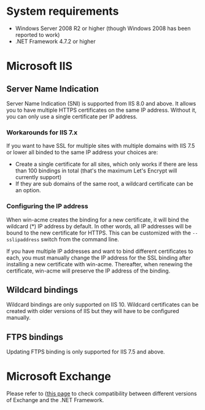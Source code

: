 ﻿---
sidebar: manual
---

# System requirements
- Windows Server 2008 R2 or higher (though Windows 2008 has been reported to work)
- .NET Framework 4.7.2 or higher

# Microsoft IIS
## Server Name Indication
Server Name Indication (SNI) is supported from IIS 8.0 and above. It allows you to 
have multiple HTTPS certificates on the same IP address. Without it, you can only 
use a single certificate per IP address. 

### Workarounds for IIS 7.x
If you want to have SSL for multiple sites with multiple domains with IIS 7.5 or 
lower all binded to the same IP address your choices are:
- Create a single certificate for all sites, which only works if there are less than 
100 bindings in total (that's the maximum Let's Encrypt will currently support)
- If they are sub domains of the same root, a wildcard certificate can be an option.

### Configuring the IP address
When win-acme creates the binding for a new certificate, it will bind the wildcard (*) 
IP address by default. In other words, all IP addresses will be bound to the new 
certificate for HTTPS. This can be customized with the `--sslipaddress` switch from 
the command line.

If you have multiple IP addresses and want to bind different certificates to each, 
you must manually change the IP address for the SSL binding after installing a new 
certificate with win-acme. Thereafter, when renewing the certificate, win-acme will 
preserve the IP address of the binding.

## Wildcard bindings
Wildcard bindings are only supported on IIS 10. Wildcard certificates can be created
with older versions of IIS but they will have to be configured manually.

## FTPS bindings
Updating FTPS binding is only supported for IIS 7.5 and above.

# Microsoft Exchange
Please refer to ([this page](https://docs.microsoft.com/en-us/exchange/plan-and-deploy/supportability-matrix?view=exchserver-2019) 
to check compatibility between different versions of Exchange and the .NET Framework.